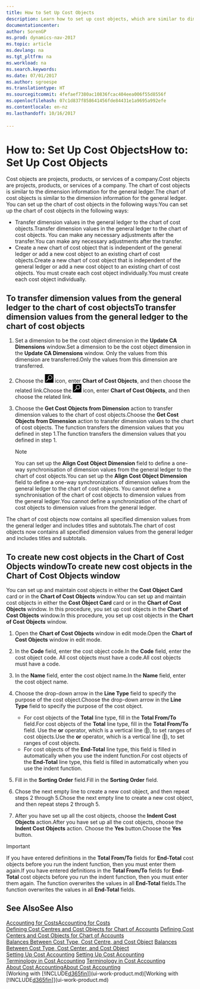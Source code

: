 ```yaml
---
title: How to Set Up Cost Objects
description: Learn how to set up cost objects, which are similar to dimensions for the general ledger.
documentationcenter: 
author: SorenGP
ms.prod: dynamics-nav-2017
ms.topic: article
ms.devlang: na
ms.tgt_pltfrm: na
ms.workload: na
ms.search.keywords: 
ms.date: 07/01/2017
ms.author: sgroespe
ms.translationtype: HT
ms.sourcegitcommit: 4fefaef7380ac10836fcac404eea006f55d8556f
ms.openlocfilehash: 07c1d837f858641456fde84431e1a9695a992efe
ms.contentlocale: en-nz
ms.lasthandoff: 10/16/2017

---
```

# <a name="how-to-set-up-cost-objects"></a><span data-ttu-id="b24f4-103">How to: Set Up Cost Objects</span><span class="sxs-lookup"><span data-stu-id="b24f4-103">How to: Set Up Cost Objects</span></span>
<span data-ttu-id="b24f4-104">Cost objects are projects, products, or services of a company.</span><span class="sxs-lookup"><span data-stu-id="b24f4-104">Cost objects are projects, products, or services of a company.</span></span> <span data-ttu-id="b24f4-105">The chart of cost objects is similar to the dimension information for the general ledger.</span><span class="sxs-lookup"><span data-stu-id="b24f4-105">The chart of cost objects is similar to the dimension information for the general ledger.</span></span> <span data-ttu-id="b24f4-106">You can set up the chart of cost objects in the following ways:</span><span class="sxs-lookup"><span data-stu-id="b24f4-106">You can set up the chart of cost objects in the following ways:</span></span>  

* <span data-ttu-id="b24f4-107">Transfer dimension values in the general ledger to the chart of cost objects.</span><span class="sxs-lookup"><span data-stu-id="b24f4-107">Transfer dimension values in the general ledger to the chart of cost objects.</span></span> <span data-ttu-id="b24f4-108">You can make any necessary adjustments after the transfer.</span><span class="sxs-lookup"><span data-stu-id="b24f4-108">You can make any necessary adjustments after the transfer.</span></span>  
* <span data-ttu-id="b24f4-109">Create a new chart of cost object that is independent of the general ledger or add a new cost object to an existing chart of cost objects.</span><span class="sxs-lookup"><span data-stu-id="b24f4-109">Create a new chart of cost object that is independent of the general ledger or add a new cost object to an existing chart of cost objects.</span></span> <span data-ttu-id="b24f4-110">You must create each cost object individually.</span><span class="sxs-lookup"><span data-stu-id="b24f4-110">You must create each cost object individually.</span></span>  

## <a name="to-transfer-dimension-values-from-the-general-ledger-to-the-chart-of-cost-objects"></a><span data-ttu-id="b24f4-111">To transfer dimension values from the general ledger to the chart of cost objects</span><span class="sxs-lookup"><span data-stu-id="b24f4-111">To transfer dimension values from the general ledger to the chart of cost objects</span></span>  
1.  <span data-ttu-id="b24f4-112">Set a dimension to be the cost object dimension in the **Update CA Dimensions** window.</span><span class="sxs-lookup"><span data-stu-id="b24f4-112">Set a dimension to be the cost object dimension in the **Update CA Dimensions** window.</span></span> <span data-ttu-id="b24f4-113">Only the values from this dimension are transferred.</span><span class="sxs-lookup"><span data-stu-id="b24f4-113">Only the values from this dimension are transferred.</span></span>  
2.  <span data-ttu-id="b24f4-114">Choose the ![Search for Page or Report](media/ui-search/search_small.png "Search for Page or Report icon") icon, enter **Chart of Cost Objects**, and then choose the related link.</span><span class="sxs-lookup"><span data-stu-id="b24f4-114">Choose the ![Search for Page or Report](media/ui-search/search_small.png "Search for Page or Report icon") icon, enter **Chart of Cost Objects**, and then choose the related link.</span></span>  
3.  <span data-ttu-id="b24f4-115">Choose the **Get Cost Objects from Dimension** action to transfer dimension values to the chart of cost objects.</span><span class="sxs-lookup"><span data-stu-id="b24f4-115">Choose the **Get Cost Objects from Dimension** action to transfer dimension values to the chart of cost objects.</span></span> <span data-ttu-id="b24f4-116">The function transfers the dimension values that you defined in step 1.</span><span class="sxs-lookup"><span data-stu-id="b24f4-116">The function transfers the dimension values that you defined in step 1.</span></span>  

    > [!NOTE]  
    >  <span data-ttu-id="b24f4-117">You can set up the **Align Cost Object Dimension**  field to define a one-way synchronisation of dimension values from the general ledger to the chart of cost objects.</span><span class="sxs-lookup"><span data-stu-id="b24f4-117">You can set up the **Align Cost Object Dimension**  field to define a one-way synchronization of dimension values from the general ledger to the chart of cost objects.</span></span> <span data-ttu-id="b24f4-118">You cannot define a synchronisation of the chart of cost objects to dimension values from the general ledger.</span><span class="sxs-lookup"><span data-stu-id="b24f4-118">You cannot define a synchronization of the chart of cost objects to dimension values from the general ledger.</span></span>  

<span data-ttu-id="b24f4-119">The chart of cost objects now contains all specified dimension values from the general ledger and includes titles and subtotals.</span><span class="sxs-lookup"><span data-stu-id="b24f4-119">The chart of cost objects now contains all specified dimension values from the general ledger and includes titles and subtotals.</span></span>  

## <a name="to-create-new-cost-objects-in-the-chart-of-cost-objects-window"></a><span data-ttu-id="b24f4-120">To create new cost objects in the Chart of Cost Objects window</span><span class="sxs-lookup"><span data-stu-id="b24f4-120">To create new cost objects in the Chart of Cost Objects window</span></span>  
<span data-ttu-id="b24f4-121">You can set up and maintain cost objects in either the **Cost Object Card** card or in the **Chart of Cost Objects** window.</span><span class="sxs-lookup"><span data-stu-id="b24f4-121">You can set up and maintain cost objects in either the **Cost Object Card** card or in the **Chart of Cost Objects** window.</span></span> <span data-ttu-id="b24f4-122">In this procedure, you set up cost objects in the **Chart of Cost Objects** window.</span><span class="sxs-lookup"><span data-stu-id="b24f4-122">In this procedure, you set up cost objects in the **Chart of Cost Objects** window.</span></span>  

1.  <span data-ttu-id="b24f4-123">Open the **Chart of Cost Objects** window in edit mode.</span><span class="sxs-lookup"><span data-stu-id="b24f4-123">Open the **Chart of Cost Objects** window in edit mode.</span></span>  
2.  <span data-ttu-id="b24f4-124">In the **Code** field, enter the cost object code.</span><span class="sxs-lookup"><span data-stu-id="b24f4-124">In the **Code** field, enter the cost object code.</span></span> <span data-ttu-id="b24f4-125">All cost objects must have a code.</span><span class="sxs-lookup"><span data-stu-id="b24f4-125">All cost objects must have a code.</span></span>  
3.  <span data-ttu-id="b24f4-126">In the **Name** field, enter the cost object name.</span><span class="sxs-lookup"><span data-stu-id="b24f4-126">In the **Name** field, enter the cost object name.</span></span>  
4.  <span data-ttu-id="b24f4-127">Choose the drop-down arrow in the **Line Type** field to specify the purpose of the cost object.</span><span class="sxs-lookup"><span data-stu-id="b24f4-127">Choose the drop-down arrow in the **Line Type** field to specify the purpose of the cost object.</span></span>  

    * <span data-ttu-id="b24f4-128">For cost objects of the **Total** line type, fill in the **Total From/To** field.</span><span class="sxs-lookup"><span data-stu-id="b24f4-128">For cost objects of the **Total** line type, fill in the **Total From/To** field.</span></span> <span data-ttu-id="b24f4-129">Use the **or** operator, which is a vertical line (**&#124;**), to set ranges of cost objects.</span><span class="sxs-lookup"><span data-stu-id="b24f4-129">Use the **or** operator, which is a vertical line (**&#124;**), to set ranges of cost objects.</span></span>  
    * <span data-ttu-id="b24f4-130">For cost objects of the **End-Total** line type, this field is filled in automatically when you use  the indent function.</span><span class="sxs-lookup"><span data-stu-id="b24f4-130">For cost objects of the **End-Total** line type, this field is filled in automatically when you use  the indent function.</span></span>  
5.  <span data-ttu-id="b24f4-131">Fill in the **Sorting Order** field.</span><span class="sxs-lookup"><span data-stu-id="b24f4-131">Fill in the **Sorting Order** field.</span></span>  
6.  <span data-ttu-id="b24f4-132">Chose the next empty line to create a new cost object, and then repeat steps 2 through 5.</span><span class="sxs-lookup"><span data-stu-id="b24f4-132">Chose the next empty line to create a new cost object, and then repeat steps 2 through 5.</span></span>  
7.  <span data-ttu-id="b24f4-133">After you have set up all the cost objects, choose the **Indent Cost Objects** action.</span><span class="sxs-lookup"><span data-stu-id="b24f4-133">After you have set up all the cost objects, choose the **Indent Cost Objects** action.</span></span> <span data-ttu-id="b24f4-134">Choose the **Yes** button.</span><span class="sxs-lookup"><span data-stu-id="b24f4-134">Choose the **Yes** button.</span></span>  

> [!IMPORTANT]  
>  <span data-ttu-id="b24f4-135">If you have entered definitions in the **Total From/To** fields for **End-Total** cost objects before you run the indent function, then you must enter them again.</span><span class="sxs-lookup"><span data-stu-id="b24f4-135">If you have entered definitions in the **Total From/To** fields for **End-Total** cost objects before you run the indent function, then you must enter them again.</span></span> <span data-ttu-id="b24f4-136">The function overwrites the values in all **End-Total** fields.</span><span class="sxs-lookup"><span data-stu-id="b24f4-136">The function overwrites the values in all **End-Total** fields.</span></span>  

## <a name="see-also"></a><span data-ttu-id="b24f4-137">See Also</span><span class="sxs-lookup"><span data-stu-id="b24f4-137">See Also</span></span>  
[<span data-ttu-id="b24f4-138">Accounting for Costs</span><span class="sxs-lookup"><span data-stu-id="b24f4-138">Accounting for Costs</span></span>](finance-manage-cost-accounting.md)  
<span data-ttu-id="b24f4-139">[Defining Cost Centres and Cost Objects for Chart of Accounts](finance-defining-cost-centers-and-cost-objects-for-chart-of-accounts.md) </span><span class="sxs-lookup"><span data-stu-id="b24f4-139">[Defining Cost Centers and Cost Objects for Chart of Accounts](finance-defining-cost-centers-and-cost-objects-for-chart-of-accounts.md) </span></span>  
<span data-ttu-id="b24f4-140">[Balances Between Cost Type, Cost Centre, and Cost Object](finance-balances-between-cost-type-cost-center-and-cost-object.md) </span><span class="sxs-lookup"><span data-stu-id="b24f4-140">[Balances Between Cost Type, Cost Center, and Cost Object](finance-balances-between-cost-type-cost-center-and-cost-object.md) </span></span>  
<span data-ttu-id="b24f4-141">[Setting Up Cost Accounting](finance-set-up-cost-accounting.md) </span><span class="sxs-lookup"><span data-stu-id="b24f4-141">[Setting Up Cost Accounting](finance-set-up-cost-accounting.md) </span></span>  
<span data-ttu-id="b24f4-142">[Terminology in Cost Accounting](finance-terminology-in-cost-accounting.md) </span><span class="sxs-lookup"><span data-stu-id="b24f4-142">[Terminology in Cost Accounting](finance-terminology-in-cost-accounting.md) </span></span>  
[<span data-ttu-id="b24f4-143">About Cost Accounting</span><span class="sxs-lookup"><span data-stu-id="b24f4-143">About Cost Accounting</span></span>](finance-about-cost-accounting.md)  
<span data-ttu-id="b24f4-144">[Working with [!INCLUDE[d365fin](includes/d365fin_md.md)]](ui-work-product.md)</span><span class="sxs-lookup"><span data-stu-id="b24f4-144">[Working with [!INCLUDE[d365fin](includes/d365fin_md.md)]](ui-work-product.md)</span></span>

